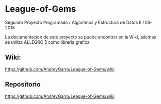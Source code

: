 # League-of-Gems
Segundo Proyecto Programado / Algoritmos y Estructura de Datos II / IIS-2018

La documentacion de este proyecto se puede encontrar en la Wiki, ademas se utiliza ALLEGRO 5 como libreria grafica 

## Wiki:
https://github.com/AndreyGarro/League-of-Gems/wiki

## Repositorio
https://github.com/AndreyGarro/League-of-Gems/wiki
